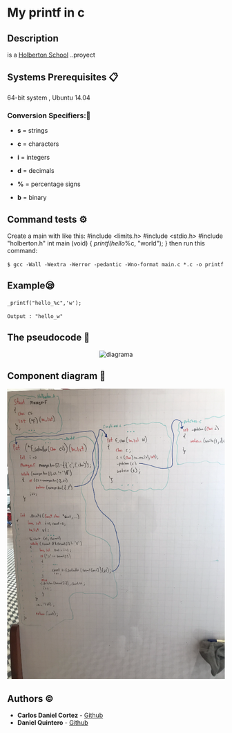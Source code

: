 # My printf in c

## Description

is a [Holberton School](https://www.holbertonschool.com/) ..proyect

## Systems Prerequisites 📋

64-bit system , Ubuntu 14.04

### Conversion Specifiers::mag_right:
- **s** = strings

- **c** = characters

- **i** = integers

- **d** = decimals

- **%** = percentage signs

- **b** = binary

## Command tests ⚙️
Create a main with like this:
#include <limits.h>
#include <stdio.h>
#include "holberton.h"
int main (void)
{
		_printf(hello_%c, "world");
}
then run this command:

`$ gcc -Wall -Wextra -Werror -pedantic -Wno-format main.c *.c -o printf `

## Example:sleepy:

`_printf("hello_%c",'w');`

`Output : "hello_w"`

## The pseudocode :pencil:
<p align="center"><img src="https://raw.githubusercontent.com/dgquintero/dgquintero.github.io/master/images/Printfdiagram.png](https://raw.githubusercontent.com/dgquintero/dgquintero.github.io/master/images/Printfdiagram.png" alt="diagrama"></a></p>

## Component diagram :pencil:
<p align="center"><img src="https://raw.githubusercontent.com/dgquintero/dgquintero.github.io/master/images/IMG_2838%20(1).png" alt="diagrama"></a></p>

## Authors :copyright:

* **Carlos Daniel Cortez** - [Github](https://github.com/kael1706)
* **Daniel Quintero** - [Github](https://github.com/dgquintero)
